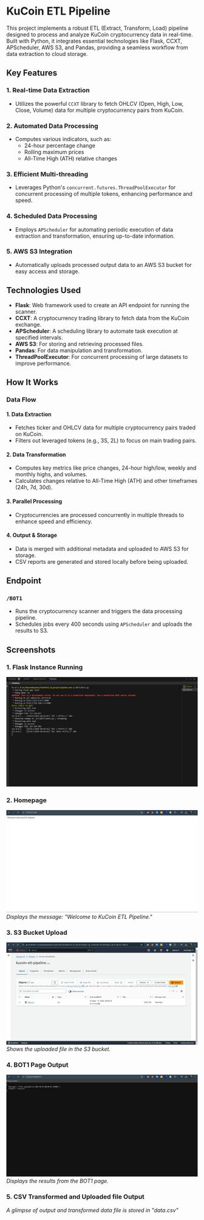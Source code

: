 # KuCoin ETL Pipeline

This project implements a robust ETL (Extract, Transform, Load) pipeline designed to process and analyze KuCoin cryptocurrency data in real-time. Built with Python, it integrates essential technologies like Flask, CCXT, APScheduler, AWS S3, and Pandas, providing a seamless workflow from data extraction to cloud storage.

## Key Features

### 1. **Real-time Data Extraction**
- Utilizes the powerful `CCXT` library to fetch OHLCV (Open, High, Low, Close, Volume) data for multiple cryptocurrency pairs from KuCoin.

### 2. **Automated Data Processing**
- Computes various indicators, such as:
  - 24-hour percentage change
  - Rolling maximum prices
  - All-Time High (ATH) relative changes

### 3. **Efficient Multi-threading**
- Leverages Python's `concurrent.futures.ThreadPoolExecutor` for concurrent processing of multiple tokens, enhancing performance and speed.

### 4. **Scheduled Data Processing**
- Employs `APScheduler` for automating periodic execution of data extraction and transformation, ensuring up-to-date information.

### 5. **AWS S3 Integration**
- Automatically uploads processed output data to an AWS S3 bucket for easy access and storage.

## Technologies Used

- **Flask**: Web framework used to create an API endpoint for running the scanner.
- **CCXT**: A cryptocurrency trading library to fetch data from the KuCoin exchange.
- **APScheduler**: A scheduling library to automate task execution at specified intervals.
- **AWS S3**: For storing and retrieving processed files.
- **Pandas**: For data manipulation and transformation.
- **ThreadPoolExecutor**: For concurrent processing of large datasets to improve performance.

## How It Works

### Data Flow

#### 1. **Data Extraction**
- Fetches ticker and OHLCV data for multiple cryptocurrency pairs traded on KuCoin.
- Filters out leveraged tokens (e.g., 3S, 2L) to focus on main trading pairs.

#### 2. **Data Transformation**
- Computes key metrics like price changes, 24-hour high/low, weekly and monthly highs, and volumes.
- Calculates changes relative to All-Time High (ATH) and other timeframes (24h, 7d, 30d).

#### 3. **Parallel Processing**
- Cryptocurrencies are processed concurrently in multiple threads to enhance speed and efficiency.

#### 4. **Output & Storage**
- Data is merged with additional metadata and uploaded to AWS S3 for storage.
- CSV reports are generated and stored locally before being uploaded.

## Endpoint

### `/BOT1`
- Runs the cryptocurrency scanner and triggers the data processing pipeline.
- Schedules jobs every 400 seconds using `APScheduler` and uploads the results to S3.

## Screenshots

### 1. Flask Instance Running
![Flask Instance Running](<files/python code.png>)

### 2. Homepage
![Homepage](<files/Homepage.png>)
*Displays the message: "Welcome to KuCoin ETL Pipeline."*

### 3. S3 Bucket Upload
![S3 Bucket Upload](<files/s3bucket.png>)
*Shows the uploaded file in the S3 bucket.*

### 4. BOT1 Page Output
![BOT1 Page Output](<files/botpage_output.png>)
*Displays the results from the BOT1 page.*

### 5. CSV Transformed and Uploaded file Output
*A glimpse of output and transformed data file is stored in "data.csv"*


